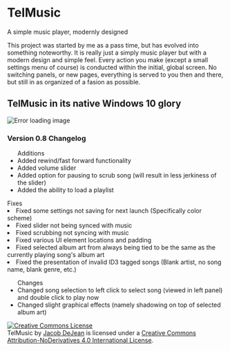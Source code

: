 # TelMusic
A simple music player, modernly designed

This project was started by me as a pass time, but has evolved into something noteworthy. It is really just a simply music
player but with a modern design and simple feel. Every action you make (except a small settings menu of course) is 
conducted within the initial, global screen. No switching panels, or new pages, everything is served to you then and there,
but still in as organized of a fasion as possible.

<h2>TelMusic in its native Windows 10 glory</h2>
<img src="http://puu.sh/jykN5/63e4b19f55.jpg" alt="Error loading image" >

<h3> Version 0.8 Changelog</h3>
<ul>
Additions
   <li>Added rewind/fast forward functionality</li>
  <li>Added volume slider</li>
   <li>Added option for pausing to scrub song (will result in less jerkiness of the slider)</li>
   <li>Added the ability to load a playlist</li>
</ul
<ul>
Fixes
   <li>Fixed some settings not saving for next launch (Specifically color scheme)</li>
   <li>Fixed slider not being synced with music</li>
   <li>Fixed scrubbing not syncing with music</li>
   <li>Fixed various UI element locations and padding</li>
   <li>Fixed selected album art from always being tied to be the same as the currently playing song's album art</li>
   <li>Fixed the presentation of invalid ID3 tagged songs (Blank artist, no song name, blank genre, etc.)</li>
</ul> 
<ul>
Changes
    <li>Changed song selection to left click to select song (viewed in left panel) and double click to play now</li>
    <li>Changed slight graphical effects (namely shadowing on top of selected album art)</li>
</ul>

<a rel="license" href="http://creativecommons.org/licenses/by-nd/4.0/"><img alt="Creative Commons License" style="border-width:0" src="https://i.creativecommons.org/l/by-nd/4.0/88x31.png" /></a><br /><span xmlns:dct="http://purl.org/dc/terms/" href="http://purl.org/dc/dcmitype/InteractiveResource" property="dct:title" rel="dct:type">TelMusic</span> by <a xmlns:cc="http://creativecommons.org/ns#" href="telpathstudios.blogspot.com" property="cc:attributionName" rel="cc:attributionURL">Jacob DeJean</a> is licensed under a <a rel="license" href="http://creativecommons.org/licenses/by-nd/4.0/">Creative Commons Attribution-NoDerivatives 4.0 International License</a>.
